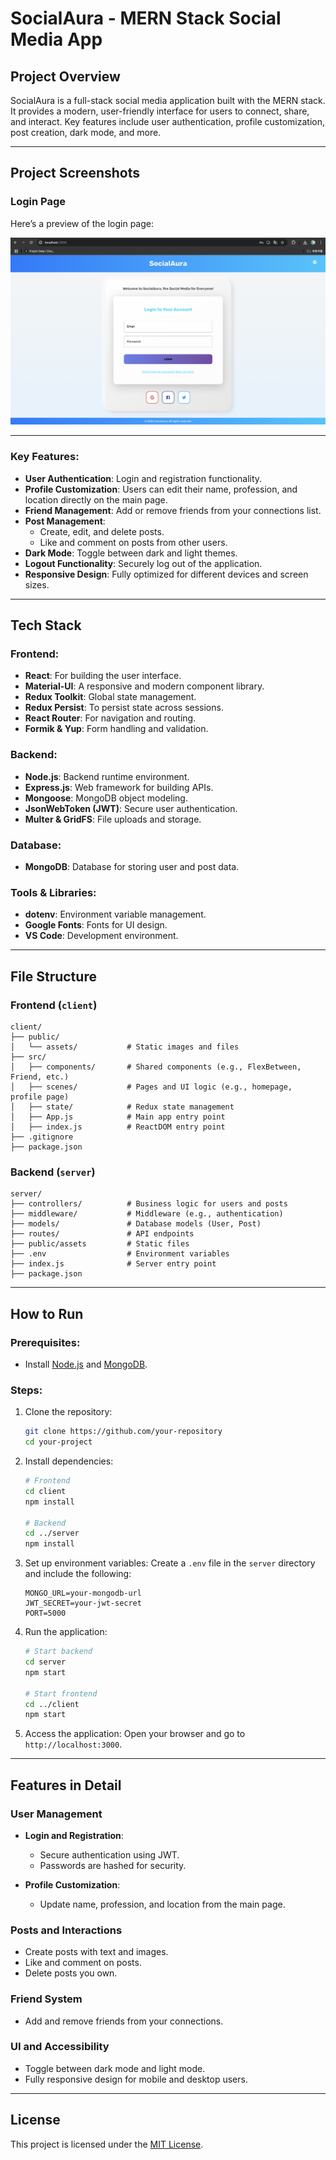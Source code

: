 # SocialAura - MERN Stack Social Media App

## Project Overview

SocialAura is a full-stack social media application built with the MERN stack. It provides a modern, user-friendly interface for users to connect, share, and interact. Key features include user authentication, profile customization, post creation, dark mode, and more.

---

## Project Screenshots

### Login Page

Here’s a preview of the login page:

![Login Page](client/public/assets/loginPage.png)

---

### Key Features:

- **User Authentication**: Login and registration functionality.
- **Profile Customization**: Users can edit their name, profession, and location directly on the main page.
- **Friend Management**: Add or remove friends from your connections list.
- **Post Management**:
  - Create, edit, and delete posts.
  - Like and comment on posts from other users.
- **Dark Mode**: Toggle between dark and light themes.
- **Logout Functionality**: Securely log out of the application.
- **Responsive Design**: Fully optimized for different devices and screen sizes.

---

## Tech Stack

### Frontend:

- **React**: For building the user interface.
- **Material-UI**: A responsive and modern component library.
- **Redux Toolkit**: Global state management.
- **Redux Persist**: To persist state across sessions.
- **React Router**: For navigation and routing.
- **Formik & Yup**: Form handling and validation.

### Backend:

- **Node.js**: Backend runtime environment.
- **Express.js**: Web framework for building APIs.
- **Mongoose**: MongoDB object modeling.
- **JsonWebToken (JWT)**: Secure user authentication.
- **Multer & GridFS**: File uploads and storage.

### Database:

- **MongoDB**: Database for storing user and post data.

### Tools & Libraries:

- **dotenv**: Environment variable management.
- **Google Fonts**: Fonts for UI design.
- **VS Code**: Development environment.

---

## File Structure

### Frontend (`client`)

```
client/
├── public/
│   └── assets/           # Static images and files
├── src/
│   ├── components/       # Shared components (e.g., FlexBetween, Friend, etc.)
│   ├── scenes/           # Pages and UI logic (e.g., homepage, profile page)
│   ├── state/            # Redux state management
│   ├── App.js            # Main app entry point
│   ├── index.js          # ReactDOM entry point
├── .gitignore
├── package.json
```

### Backend (`server`)

```
server/
├── controllers/          # Business logic for users and posts
├── middleware/           # Middleware (e.g., authentication)
├── models/               # Database models (User, Post)
├── routes/               # API endpoints
├── public/assets         # Static files
├── .env                  # Environment variables
├── index.js              # Server entry point
├── package.json
```

---


## How to Run

### Prerequisites:

- Install [Node.js](https://nodejs.org/en/) and [MongoDB](https://www.mongodb.com/).

### Steps:

1. Clone the repository:

   ```bash
   git clone https://github.com/your-repository
   cd your-project
   ```

2. Install dependencies:

   ```bash
   # Frontend
   cd client
   npm install
   
   # Backend
   cd ../server
   npm install
   ```

3. Set up environment variables:
   Create a `.env` file in the `server` directory and include the following:

   ```env
   MONGO_URL=your-mongodb-url
   JWT_SECRET=your-jwt-secret
   PORT=5000
   ```

4. Run the application:

   ```bash
   # Start backend
   cd server
   npm start
   
   # Start frontend
   cd ../client
   npm start
   ```

5. Access the application:
   Open your browser and go to `http://localhost:3000`.

---

## Features in Detail

### User Management

- **Login and Registration**:
  - Secure authentication using JWT.
  - Passwords are hashed for security.

- **Profile Customization**:
  - Update name, profession, and location from the main page.

### Posts and Interactions

- Create posts with text and images.
- Like and comment on posts.
- Delete posts you own.

### Friend System

- Add and remove friends from your connections.

### UI and Accessibility

- Toggle between dark mode and light mode.
- Fully responsive design for mobile and desktop users.

---

## License

This project is licensed under the [MIT License](https://opensource.org/licenses/MIT).